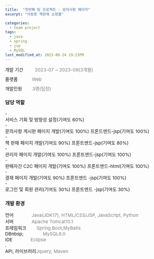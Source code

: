 ```yaml
---
title:  "첫번째 팀 프로젝트 - 문의사항 페이지"
excerpt: "아동용 책판매 쇼핑몰"

categories:
  - team preject
tags:
  - java
  - spring
  - jsp
  - MySQL
last_modified_at: 2023-08-24 19:23PM
---
```

<div style = "font-size : 15px; margin-bottom: 10px;">개발 기간&nbsp;&nbsp;&nbsp;&nbsp;&nbsp;&nbsp;&nbsp;&nbsp;<a style="color:gray"> 2023-07 ~ 2023-09(3개월)</a></div>
<div> </div>
<div style = "font-size : 15px; margin-bottom: 10px;">플랫폼&nbsp;&nbsp;&nbsp;&nbsp;&nbsp;&nbsp;&nbsp;&nbsp;&nbsp;&nbsp;&nbsp;<a style="color:gray">Web</a></div>
<div> </div>
<div style = "font-size : 15px; margin-bottom: 10px;">개발인원&nbsp;&nbsp;&nbsp;&nbsp;&nbsp;&nbsp;&nbsp;&nbsp;<a style="color:gray">3명(팀장)</a></div>

<div> </div>
<div> </div>

<h3>담당 역할</h3>
- <div style = "font-size : 15px;">서비스 기획 및 방향성 설정(기여도 60%)</div>
- <div style = "font-size : 15px;">문의사항 게시판 페이지 개발(기여도 100%) 프론드엔드-jsp(기여도 100%)</div>
- <div style = "font-size : 15px;">책 판매 페이지 개발(기여도 90%) 프론트엔드-jsp(기여도 80%)</div>
- <div style = "font-size : 15px;">관리자 페이지 개발(기여도 100%) 프론트엔드-jsp(기여도 100%)</div>
- <div style = "font-size : 15px;">판매자간 C2C 페이지 개발(기여도 100%) 프론트엔드-html(기여도 100%)</div>
- <div style = "font-size : 15px;">결제 페이지 개발(기여도 90%) 프론트엔드 -jsp(기여도 100%)</div>
- <div style = "font-size : 15px;">로그인 및 회원 관리(기여도 30%) 프론트엔드 -jsp(기여도 30%)</div>

<h3>개발 환경</h3>
<div style = "font-size : 15px;">언어&nbsp;&nbsp;&nbsp;&nbsp;&nbsp;&nbsp;&nbsp;&nbsp;&nbsp;&nbsp;&nbsp;&nbsp;&nbsp;&nbsp;<a style="color:gray">Java(JDK17), HTML/CSS/JSP, JavaScript, Python</a></div>
<div> </div>
<div style = "font-size : 15px;">서버&nbsp;&nbsp;&nbsp;&nbsp;&nbsp;&nbsp;&nbsp;&nbsp;&nbsp;&nbsp;&nbsp;&nbsp;&nbsp;&nbsp;<a style="color:gray">Apache Tomcat10.1</a></div>
<div> </div>
<div style = "font-size : 15px;">프레임워크&nbsp;&nbsp;&nbsp;&nbsp;&nbsp;&nbsp;&nbsp;&nbsp;<a style="color:gray">Spring Boot,MyBatis</a></div>
<div> </div>
<div style = "font-size : 15px;">DBnbsp;&nbsp;&nbsp;&nbsp;&nbsp;&nbsp;&nbsp;&nbsp;&nbsp;&nbsp;&nbsp;&nbsp;&nbsp;&nbsp;&nbsp;&nbsp;<a style="color:gray">MySQL8.0</a></div>
<div> </div>
<div style = "font-size : 15px;">IDE&nbsp;&nbsp;&nbsp;&nbsp;&nbsp;&nbsp;&nbsp;&nbsp;&nbsp;&nbsp;&nbsp;&nbsp;&nbsp;&nbsp;<a style="color:gray">Eclipse</a></div>.
<div> </div>
<div style = "font-size : 15px;">API, 라이브러리<a style="color:gray">Jquery, Maven</a></div>
<div> </div>
